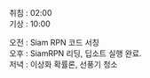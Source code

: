 취침 : 02:00  
기상 : 10:00  
  
오전 : Siam RPN 코드 서칭  
오후 : SiamRPN 리딩, 딥소트 실행 완료.  
저녁 : 이상화 확률론, 선풍기 청소
